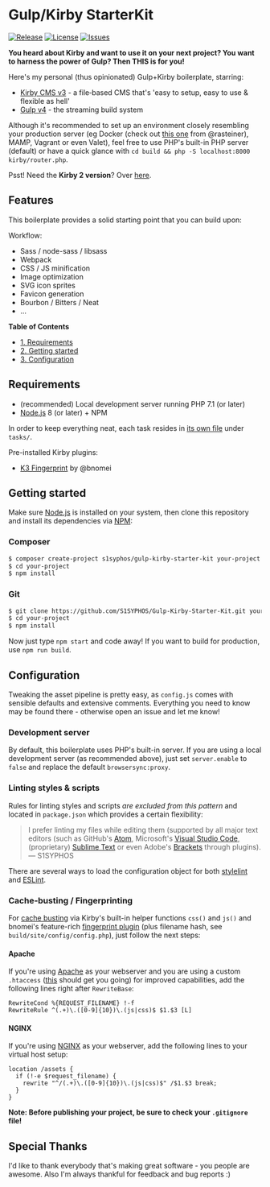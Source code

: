 # Gulp/Kirby StarterKit
[![Release](https://img.shields.io/github/release/S1SYPHOS/Gulp-Kirby-Starter-Kit.svg)](https://github.com/S1SYPHOS/Gulp-Kirby-Starter-Kit/releases) [![License](https://img.shields.io/github/license/S1SYPHOS/Gulp-Kirby-Starter-Kit.svg)](https://github.com/S1SYPHOS/Gulp-Kirby-Starter-Kit/blob/master/LICENSE) [![Issues](https://img.shields.io/github/issues/S1SYPHOS/Gulp-Kirby-Starter-Kit.svg)](https://github.com/S1SYPHOS/Gulp-Kirby-Starter-Kit/issues)

**You heard about Kirby and want to use it on your next project? You want to harness the power of Gulp? Then THIS is for you!**

Here's my personal (thus opinionated) Gulp+Kirby boilerplate, starring:
- [Kirby CMS v3](https://getkirby.com) - a file‑based CMS that's 'easy to setup, easy to use & flexible as hell'
- [Gulp v4](http://gulpjs.com) - the streaming build system

Although it's recommended to set up an environment closely resembling your production server (eg Docker (check out [this one](https://github.com/rasteiner/k3-dockercompose-starterkit) from @rasteiner), MAMP, Vagrant or even Valet), feel free to use PHP's built-in PHP server (default) or have a quick glance with `cd build && php -S localhost:8000 kirby/router.php`.

Psst! Need the **Kirby 2 version**? Over [here](https://github.com/S1SYPHOS/Gulp-Kirby-Starter-Kit/tree/legacy).

## Features
This boilerplate provides a solid starting point that you can build upon:

Workflow:
- Sass / node-sass / libsass
- Webpack
- CSS / JS minification
- Image optimization
- SVG icon sprites
- Favicon generation
- Bourbon / Bitters / Neat
- ...

**Table of Contents**
- [1. Requirements](#requirements)
- [2. Getting started](#getting-started)
- [3. Configuration](#configuration)

## Requirements
- (recommended) Local development server running PHP 7.1 (or later)
- [Node.js](http://nodejs.org) 8 (or later) + NPM

In order to keep everything neat, each task resides in [its own file](https://gulpjs.com/docs/en/getting-started/javascript-and-gulpfiles#splitting-a-gulpfile) under `tasks/`.

Pre-installed Kirby plugins:
- [K3 Fingerprint](https://github.com/bnomei/kirby3-fingerprint) by @bnomei

## Getting started
Make sure [Node.js](http://nodejs.org) is installed on your system, then clone this repository and install its dependencies via [NPM](https://npmjs.org):

### Composer

```bash
$ composer create-project s1syphos/gulp-kirby-starter-kit your-project
$ cd your-project
$ npm install
```

### Git

```bash
$ git clone https://github.com/S1SYPHOS/Gulp-Kirby-Starter-Kit.git your-project
$ cd your-project
$ npm install
```

Now just type `npm start` and code away! If you want to build for production, use `npm run build`.

## Configuration
Tweaking the asset pipeline is pretty easy, as `config.js` comes with sensible defaults and extensive comments. Everything you need to know may be found there - otherwise open an issue and let me know!

### Development server
By default, this boilerplate uses PHP's built-in server. If you are using a local development server (as recommended above), just set `server.enable` to `false` and replace the default `browsersync:proxy`.

### Linting styles & scripts
Rules for linting styles and scripts *are excluded from this pattern* and located in `package.json` which provides a certain flexibility:

> I prefer linting my files while editing them (supported by all major text editors (such as GitHub's [Atom](https://atom.io), Microsoft's [Visual Studio Code](https://code.visualstudio.com), (proprietary) [Sublime Text](https://www.sublimetext.com) or even Adobe's [Brackets](http://brackets.io) through plugins).
> — S1SYPHOS

There are several ways to load the configuration object for both [stylelint](https://stylelint.io/user-guide/configuration/#loading-the-configuration-object) and [ESLint](https://eslint.org/docs/user-guide/configuring#configuring-eslint).

### Cache-busting / Fingerprinting
For [cache busting](https://www.keycdn.com/support/what-is-cache-busting) via Kirby's built-in helper functions `css()` and `js()` and bnomei's feature-rich [fingerprint plugin](https://github.com/bnomei/kirby3-fingerprint) (plus filename hash, see `build/site/config/config.php`), just follow the next steps:

#### Apache
If you're using [Apache](http://httpd.apache.org/) as your webserver and you are using a custom `.htaccess` ([this](https://github.com/h5bp/server-configs-apache) should get you going) for improved capabilities, add the following lines right after `RewriteBase`:

```text
RewriteCond %{REQUEST_FILENAME} !-f
RewriteRule ^(.+)\.([0-9]{10})\.(js|css)$ $1.$3 [L]
```

#### NGINX
If you're using [NGINX](https://nginx.org/en/) as your webserver, add the following lines to your virtual host setup:

```text
location /assets {
  if (!-e $request_filename) {
    rewrite "^/(.+)\.([0-9]{10})\.(js|css)$" /$1.$3 break;
  }
}
```

**Note: Before publishing your project, be sure to check your `.gitignore` file!**

## Special Thanks
I'd like to thank everybody that's making great software - you people are awesome. Also I'm always thankful for feedback and bug reports :)
